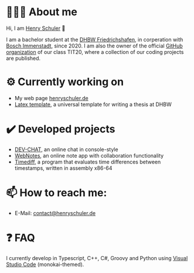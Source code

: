 # 🙋🏻‍♂️ About me
Hi, I am [Henry Schuler](https://henryschuler.de) 👋

I am a bachelor student at the [DHBW Friedrichshafen](https://www.ravensburg.dhbw.de/startseite), in corperation with [Bosch Immenstadt](https://www.bosch.de/unser-unternehmen/bosch-in-deutschland/immenstadt/), since 2020. I am also the owner of the official [GitHub organization](https://github.com/DHBW-FN-TIT20) of our class TIT20, where a collection of our coding projects are published.

# ⚙️ Currently working on
- My web page [henryschuler.de](https://henryschuler.de)
- [Latex template](https://github.com/schuler-henry/dhbw-latex-template), a universal template for writing a thesis at DHBW

# ✔️ Developed projects
- [DEV-CHAT](https://github.com/DHBW-FN-TIT20/dev-chat), an online chat in console-style
- [WebNotes](https://github.com/DHBW-FN-TIT20/web-notes), an online note app with collaboration functionality
- [Timediff](https://github.com/schuler-henry/snp-timediff), a program that evaluates time differences between timestamps, written in assembly x86-64

# 📫 How to reach me:
- E-Mail: [contact@henryschuler.de](mailto:contact@henryschuler.de)

# ❓ FAQ
I currently develop in Typescript, C++, C#, Groovy and Python using [Visual Studio Code](https://code.visualstudio.com) (monokai-themed).
